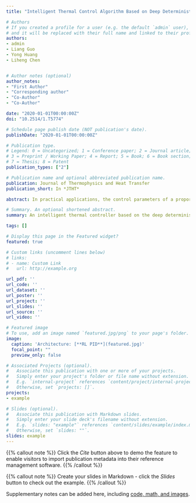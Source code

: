 ```yaml
---
title: "Intelligent Thermal Control Algorithm Based on Deep Deterministic Policy Gradient for Spacecraft"

# Authors
# If you created a profile for a user (e.g. the default `admin` user), write the username (folder name) here 
# and it will be replaced with their full name and linked to their profile.
authors:
- admin
- Liang Guo
- Yong Huang
- Liheng Chen


# Author notes (optional)
author_notes:
- "First Author"
- "Corresponding author"
- "Co-Author"
- "Co-Author"

date: "2020-01-01T00:00:00Z"
doi: "10.2514/1.T5774"

# Schedule page publish date (NOT publication's date).
publishDate: "2020-01-01T00:00:00Z"

# Publication type.
# Legend: 0 = Uncategorized; 1 = Conference paper; 2 = Journal article;
# 3 = Preprint / Working Paper; 4 = Report; 5 = Book; 6 = Book section;
# 7 = Thesis; 8 = Patent
publication_types: ["2"]

# Publication name and optional abbreviated publication name.
publication: Journal of Thermophysics and Heat Transfer
publication_short: In *JTHT*

abstract: In practical applications, the control parameters of a proportional integral derivative (PID) thermal controller are difficult to self-tuning online. As the control object or environment changes, the control parameters are required to change accordingly. An intelligent thermal controller based on the deep deterministic policy gradient, called DRLTC, is proposed. Two types of reinforcement learning agents were designed in DRLTC, which can automatically adjust the control parameters of the thermal controllers and self-optimize online after training. Both theoretical and experimental results revealed that, when the control object was the main mirror support, the DRLTC achieved a control precision of 0.01 °C. Additionally, the steady-state error was reduced by 40.2%, 62.5%, and 33.3% in the simulation, and by 5.6%, 80.6%, and 85.7% in the experiment, compared with the reinforcement learning PID, neural network PID, and Fuzzy PID, respectively. When the control object was changed to the main mirror installation, the DRLTC achieved a control precision of 0.02 °C, and the steady-state error was reduced by 87.5%, 91.7%, and 90.9% in the simulation, and by 80.2%, 90.6%, and 85.7% in the experiment, compared with the above-mentioned thermal control strategies, respectively. Therefore, the DRLTC has better universality, stronger robustness, and achieve more energy saving.

# Summary. An optional shortened abstract.
summary: An intelligent thermal controller based on the deep deterministic policy gradient, called DRLTC, is proposed.

tags: []

# Display this page in the Featured widget?
featured: true

# Custom links (uncomment lines below)
# links:
# - name: Custom Link
#   url: http://example.org

url_pdf: ''
url_code: ''
url_dataset: ''
url_poster: ''
url_project: ''
url_slides: ''
url_source: ''
url_video: ''

# Featured image
# To use, add an image named `featured.jpg/png` to your page's folder. 
image:
  caption: 'Architecture: [**RL PID**](featured.jpg)'
  focal_point: ""
  preview_only: false

# Associated Projects (optional).
#   Associate this publication with one or more of your projects.
#   Simply enter your project's folder or file name without extension.
#   E.g. `internal-project` references `content/project/internal-project/index.md`.
#   Otherwise, set `projects: []`.
projects:
- example

# Slides (optional).
#   Associate this publication with Markdown slides.
#   Simply enter your slide deck's filename without extension.
#   E.g. `slides: "example"` references `content/slides/example/index.md`.
#   Otherwise, set `slides: ""`.
slides: example
---
```


{{% callout note %}}
Click the *Cite* button above to demo the feature to enable visitors to import publication metadata into their reference management software.
{{% /callout %}}

{{% callout note %}}
Create your slides in Markdown - click the *Slides* button to check out the example.
{{% /callout %}}

Supplementary notes can be added here, including [code, math, and images](https://wowchemy.com/docs/writing-markdown-latex/).
